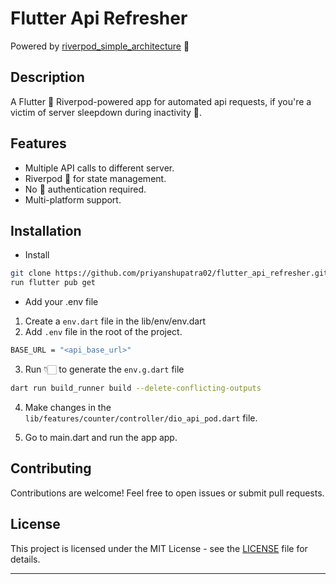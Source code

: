 # Flutter Api Refresher

Powered by [riverpod_simple_architecture](https://github.com/Shreemanarjun/river_bricks/tree/master/bricks/riverpod_simple_architecture) 🚀

## Description

A Flutter 💙 Riverpod-powered app for automated api requests, if you're a victim of server sleepdown during inactivity 🌱.

## Features

- Multiple API calls to different server.
- Riverpod 💙 for state management.
- No 🚫 authentication required.
- Multi-platform support.

## Installation

- Install

```bash
git clone https://github.com/priyanshupatra02/flutter_api_refresher.git
run flutter pub get
```

- Add your .env file

1. Create a `env.dart` file in the lib/env/env.dart
2. Add `.env` file in the root of the project.

```bash
BASE_URL = "<api_base_url>"
```

3. Run 👇🏻 to generate the `env.g.dart` file

```bash
dart run build_runner build --delete-conflicting-outputs
```

4. Make changes in the `lib/features/counter/controller/dio_api_pod.dart` file.

5. Go to main.dart and run the app app.

## Contributing

Contributions are welcome! Feel free to open issues or submit pull requests.

## License

This project is licensed under the MIT License - see the [LICENSE](LICENSE) file for details.

---
